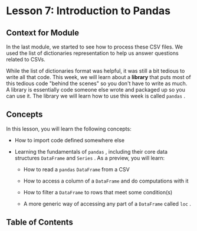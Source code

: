 # <i class="fas fa-book fa-fw"></i> Lesson 7: Introduction to Pandas

## Context for Module

In the last module, we started to see how to process these CSV files. We used the list of dictionaries representation to help us answer questions related to CSVs.

While the list of dictionaries format was helpful, it was still a bit tedious to write all that code. This week, we will learn about a **library** that puts most of this tedious code "behind the scenes" so you don't have to write as much. A library is essentially code someone else wrote and packaged up so you can use it. The library we will learn how to use this week is called `pandas` .

## Concepts

In this lesson, you will learn the following concepts:

- How to import code defined somewhere else

- Learning the fundamentals of `pandas` , including their core data structures `DataFrame` and `Series` . As a preview, you will learn:

  - How to read a `pandas` `DataFrame` from a CSV

  - How to access a column of a `DataFrame` and do computations with it

  - How to filter a `DataFrame` to rows that meet some condition(s)

  - A more generic way of accessing any part of a `DataFrame` called `loc` .

## Table of Contents

```{tableofcontents}

```
